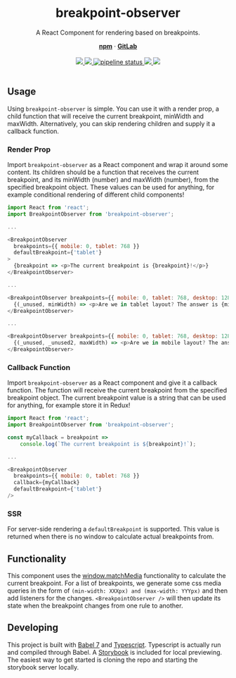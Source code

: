 <div align="center">
  <h1 align="center">breakpoint-observer</h1>
  <p>A React Component for rendering based on breakpoints.</p>
  <a href="https://www.npmjs.com/package/breakpoint-observer"><strong>npm</strong></a> ·
  <a href="https://gitlab.com/iiroj/breakpoint-observer"><strong>GitLab</strong></a>
  <br/>
  <br/>
  <a href="https://www.npmjs.com/package/breakpoint-observer">
    <img src="https://img.shields.io/npm/v/breakpoint-observer.svg">
  </a>
  <a href="https://gitlab.com/iiroj/breakpoint-observer">
    <img src="https://img.shields.io/github/languages/code-size/iiroj/breakpoint-observer.svg">
  </a>
  <a href="https://gitlab.com/iiroj/breakpoint-observer/commits/master">
    <img alt="pipeline status" src="https://gitlab.com/iiroj/breakpoint-observer/badges/master/pipeline.svg" />
  </a>
  <a href="https://gitlab.com/iiroj/breakpoint-observer/blob/master/package.json">
    <img src="https://img.shields.io/david/iiroj/breakpoint-observer.svg">
  </a>
  <a href="https://gitlab.com/iiroj/breakpoint-observer/blob/master/package.json">
    <img src="https://img.shields.io/david/dev/iiroj/breakpoint-observer.svg">
  </a>
  <br/>
  <br/>
</div>

## Usage

Using `breakpoint-observer` is simple. You can use it with a render prop, a child function that will receive the current breakpoint, minWidth and maxWidth. Alternatively, you can skip rendering children and supply it a callback function.

### Render Prop

Import `breakpoint-observer` as a React component and wrap it around some content. Its children should be a function that receives the current breakpoint, and its minWidth (number) and maxWidth (number), from the specified breakpoint object. These values can be used for anything, for example conditional rendering of different child components!

```javascript
import React from 'react';
import BreakpointObserver from 'breakpoint-observer';

...

<BreakpointObserver
  breakpoints={{ mobile: 0, tablet: 768 }}
  defaultBreakpoint={'tablet'}
>
  {breakpoint => <p>The current breakpoint is {breakpoint}!</p>}
</BreakpointObserver>

...

<BreakpointObserver breakpoints={{ mobile: 0, tablet: 768, desktop: 1280 }}>
  {(_unused, minWidth) => <p>Are we in tablet layout? The answer is {minWidth >= 768 ? 'yes' : 'no'}</p>}
</BreakpointObserver>

...

<BreakpointObserver breakpoints={{ mobile: 0, tablet: 768, desktop: 1280 }}>
  {(_unused, _unused2, maxWidth) => <p>Are we in mobile layout? The answer is {maxWidth < 768 ? 'yes' : 'no'}</p>}
</BreakpointObserver>
```

### Callback Function

Import `breakpoint-observer` as a React component and give it a callback function. The function will receive the current breakpoint from the specified breakpoint object. The current breakpoint value is a string that can be used for anything, for example store it in Redux!

```javascript
import React from 'react';
import BreakpointObserver from 'breakpoint-observer';

const myCallback = breakpoint =>
    console.log(`The current breakpoint is ${breakpoint}!`);

...

<BreakpointObserver
  breakpoints={{ mobile: 0, tablet: 768 }}
  callback={myCallback}
  defaultBreakpoint={'tablet'}
/>
```

### SSR

For server-side rendering a `defaultBreakpoint` is supported. This value is returned when there is no window to calculate actual breakpoints from.

## Functionality

This component uses the [window.matchMedia](https://developer.mozilla.org/en-US/docs/Web/API/Window/matchMedia) functionality to calculate the current breakpoint. For a list of breakpoints, we generate some css media queries in the form of `(min-width: XXXpx) and (max-width: YYYpx)` and then add listeners for the changes. `<BreakpointObserver />` will then update its state when the breakpoint changes from one rule to another.

## Developing

This project is built with [Babel 7](https://github.com/babel/babel/wiki/Babel-7) and [Typescript](http://www.typescriptlang.org/). Typescript is actually run and compiled through Babel. A [Storybook](http://storybook.js.org/) is included for local previewing. The easiest way to get started is cloning the repo and starting the storybook server locally.